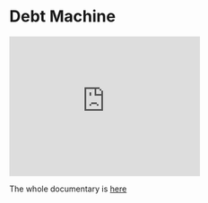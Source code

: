 # Debt Machine

<iframe frameborder="0" height="250" width="340"
  src="https://drive.google.com/file/d/1za1tiemoQuRsonCMgurDxXCGoUWfHyzt/preview">
</iframe>

The whole documentary is [here](https://www.aljazeera.com/program/featured-documentaries/2017/6/1/debt-machine)


